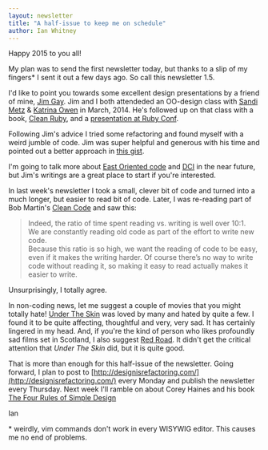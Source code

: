 ```yaml
---
layout: newsletter
title: "A half-issue to keep me on schedule"
author: Ian Whitney
---
```


Happy 2015 to you all!

My plan was to send the first newsletter today, but thanks to a slip of my fingers\* I sent it out a few days ago. So call this newsletter 1.5.

I'd like to point you towards some excellent design presentations by a friend of mine, [Jim Gay](http://www.saturnflyer.com/). Jim and I both attendeded an OO-design class with [Sandi Metz](http://www.sandimetz.com/) & [Katrina Owen](https://twitter.com/kytrinyx) in March, 2014. He's followed up on that class with a book, [Clean Ruby](http://clean-ruby.com/), and a [presentation at Ruby Conf](http://www.confreaks.com/videos/4825-RubyConf2014-eastward-ho-a-clear-path-through-ruby-with-oo).

Following Jim's advice I tried some refactoring and found myself with a weird jumble of code. Jim was super helpful and generous with his time and pointed out a better approach in [this gist](https://gist.github.com/IanWhitney/6d8d777659896ff9e20d). 

I'm going to talk more about [East Oriented code](http://saturnflyer.com/blog/jim/2014/12/23/enforcing-encapsulation-with-east-oriented-code/) and [DCI](http://www.sitepoint.com/dci-the-evolution-of-the-object-oriented-paradigm/) in the near future, but Jim's writings are a great place to start if you're interested.

In last week's newsletter I took a small, clever bit of code and turned into a much longer, but easier to read bit of code. Later, I was re-reading part of Bob Martin's [Clean Code](http://www.amazon.com/Clean-Code-Handbook-Software-Craftsmanship/dp/0132350882) and saw this:

> Indeed, the ratio of time spent reading vs. writing is well over 10:1.<br />
> We are constantly reading old code as part of the effort to write new code.<br />
> Because this ratio is so high, we want the reading of code to be easy, even if it makes the writing harder. Of course there’s no way to write code without reading it, so making it easy to read actually makes it easier to write.

Unsurprisingly, I totally agree.

In non-coding news, let me suggest a couple of movies that you might totally hate! [Under The Skin](http://www.imdb.com/title/tt1441395/) was loved by many and hated by quite a few. I found it to be quite affecting, thoughtful and very, very sad. It has certainly lingered in my head. And, if you're the kind of person who likes profoundly sad films set in Scotland, I also suggest [Red Road](http://www.imdb.com/title/tt0471030/). It didn't get the critical attention that _Under The Skin_ did, but it is quite good.

That is more than enough for this half-issue of the newsletter. Going forward, I plan to post to [http://designisrefactoring.com/](http://designisrefactoring.com/) every Monday and publish the newsletter every Thursday. Next week I'll ramble on about Corey Haines and his book [The Four Rules of Simple Design](https://leanpub.com/4rulesofsimpledesign)

Ian

\* weirdly, vim commands don't work in every WISYWIG editor. This causes me no end of problems.
